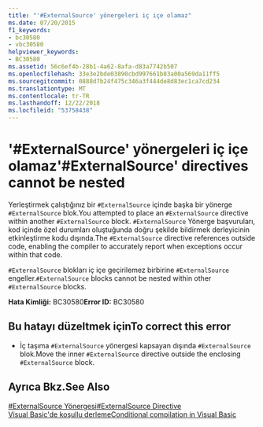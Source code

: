 ```yaml
---
title: "'#ExternalSource' yönergeleri iç içe olamaz"
ms.date: 07/20/2015
f1_keywords:
- bc30580
- vbc30580
helpviewer_keywords:
- BC30580
ms.assetid: 56c6ef4b-28b1-4a62-8afa-d83a7742b507
ms.openlocfilehash: 33e3e2bde03890cbd997661b83a00a569da11ff5
ms.sourcegitcommit: 0888d7b24f475c346a3f444de8d83ec1ca7cd234
ms.translationtype: MT
ms.contentlocale: tr-TR
ms.lasthandoff: 12/22/2018
ms.locfileid: "53758438"
---
```

# <a name="externalsource-directives-cannot-be-nested"></a><span data-ttu-id="2c0fa-102">'#ExternalSource' yönergeleri iç içe olamaz</span><span class="sxs-lookup"><span data-stu-id="2c0fa-102">'#ExternalSource' directives cannot be nested</span></span>
<span data-ttu-id="2c0fa-103">Yerleştirmek çalıştığınız bir `#ExternalSource` içinde başka bir yönerge `#ExternalSource` blok.</span><span class="sxs-lookup"><span data-stu-id="2c0fa-103">You attempted to place an `#ExternalSource` directive within another `#ExternalSource` block.</span></span> <span data-ttu-id="2c0fa-104">`#ExternalSource` Yönerge başvuruları, kod içinde özel durumları oluştuğunda doğru şekilde bildirmek derleyicinin etkinleştirme kodu dışında.</span><span class="sxs-lookup"><span data-stu-id="2c0fa-104">The `#ExternalSource` directive references outside code, enabling the compiler to accurately report when exceptions occur within that code.</span></span>  
  
 <span data-ttu-id="2c0fa-105">`#ExternalSource` blokları iç içe geçirilemez birbirine `#ExternalSource` engeller.</span><span class="sxs-lookup"><span data-stu-id="2c0fa-105">`#ExternalSource` blocks cannot be nested within other `#ExternalSource` blocks.</span></span>  
  
 <span data-ttu-id="2c0fa-106">**Hata Kimliği:** BC30580</span><span class="sxs-lookup"><span data-stu-id="2c0fa-106">**Error ID:** BC30580</span></span>  
  
## <a name="to-correct-this-error"></a><span data-ttu-id="2c0fa-107">Bu hatayı düzeltmek için</span><span class="sxs-lookup"><span data-stu-id="2c0fa-107">To correct this error</span></span>  
  
-   <span data-ttu-id="2c0fa-108">İç taşıma `#ExternalSource` yönergesi kapsayan dışında `#ExternalSource` blok.</span><span class="sxs-lookup"><span data-stu-id="2c0fa-108">Move the inner `#ExternalSource` directive outside the enclosing `#ExternalSource` block.</span></span>  
  
## <a name="see-also"></a><span data-ttu-id="2c0fa-109">Ayrıca Bkz.</span><span class="sxs-lookup"><span data-stu-id="2c0fa-109">See Also</span></span>  
 [<span data-ttu-id="2c0fa-110">#ExternalSource Yönergesi</span><span class="sxs-lookup"><span data-stu-id="2c0fa-110">#ExternalSource Directive</span></span>](../../visual-basic/language-reference/directives/externalsource-directive.md)  
 [<span data-ttu-id="2c0fa-111">Visual Basic'de koşullu derleme</span><span class="sxs-lookup"><span data-stu-id="2c0fa-111">Conditional compilation in Visual Basic</span></span>](~/docs/visual-basic/programming-guide/program-structure/conditional-compilation.md)
